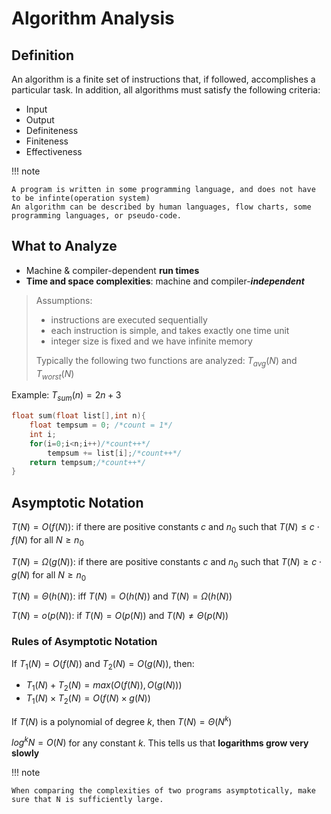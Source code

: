 # Algorithm Analysis

## Definition

An algorithm is a finite set of instructions that, if followed, accomplishes a particular task. In addition, all algorithms must satisfy the following criteria:

- Input
- Output
- Definiteness
- Finiteness
- Effectiveness

!!! note

    A program is written in some programming language, and does not have to be infinte(operation system)
    An algorithm can be described by human languages, flow charts, some programming languages, or pseudo-code.



## What to Analyze

- Machine & compiler-dependent **run times**
- **Time and space complexities**: machine and compiler-***independent***

> Assumptions:
>
> - instructions are executed sequentially
> - each instruction is simple, and takes exactly one time unit
> - integer size is fixed and we have infinite memory
>
> Typically the following two functions are analyzed: $T_{avg}(N)$ and  $T_{worst}(N)$

Example: $T_{sum}(n)=2n+3$

```c
float sum(float list[],int n){
    float tempsum = 0; /*count = 1*/
    int i;
    for(i=0;i<n;i++)/*count++*/
        tempsum += list[i];/*count++*/
    return tempsum;/*count++*/
}
```



## Asymptotic Notation

$T(N)=O(f(N))$: if there are positive constants $c$ and $n_0$ such that $T(N)\le c \cdot f(N)$ for all $N \geq n_0$

$T(N)=\Omega (g(N))$: if there are positive constants $c$ and $n_0$ such that $T(N)\geq c \cdot g(N)$ for all $N\geq n_0$

$T(N)=\Theta(h(N))$: iff $T(N)=O(h(N))$ and $T(N)=\Omega (h(N))$

$T(N)=o(p(N))$: if $T(N)=O(p(N))$ and $T(N)\neq \Theta (p(N))$



### Rules of Asymptotic Notation

If $T_1(N)=O(f(N))$ and $T_2(N)=O(g(N))$, then:

- $T_1(N)+T_2(N)=max(O(f(N)),O(g(N)))$
- $T_1(N)\times T_2(N)=O(f(N)\times g(N))$

If $T(N)$ is a polynomial of  degree $k$, then $T(N)=\Theta (N^k)$

$log^kN=O(N)$ for any constant $k$. This tells us that **logarithms grow very slowly**

!!! note

    When comparing the complexities of two programs asymptotically, make sure that N is sufficiently large.

